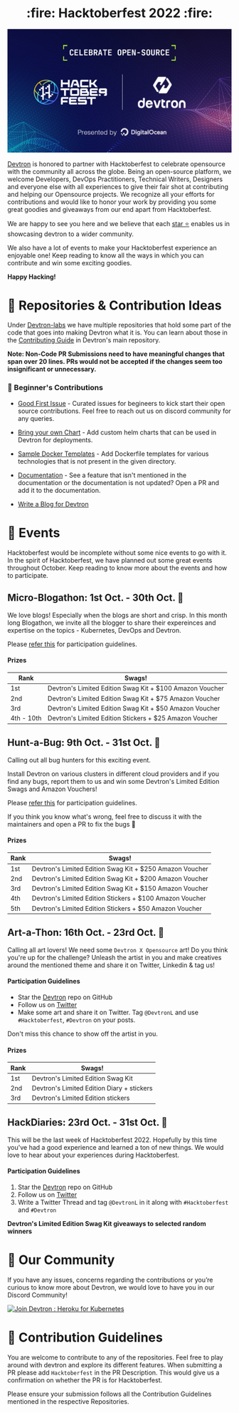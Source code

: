 
<h1 align='center'> :fire: Hacktoberfest 2022 :fire:</h1>

![hacktoberfest-2022](./assets/hacktoberfest.jpg)

[Devtron](https://github.com/devtron-labs/devtron) is honored to partner with Hacktoberfest to celebrate opensource with the community all across the globe. Being an open-source platform, we welcome Developers, DevOps Practitioners, Technical Writers, Designers and everyone else with all experiences to give their fair shot at contributing and helping our Opensource projects. We recognize all your efforts for contributions and would like to honor your work by providing you some great goodies and giveaways from our end apart from Hacktoberfest.

We are happy to see you here and we believe that each [star ⭐️](https://github.com/devtron-labs/devtron) enables us in showcasing devtron to a wider community.

We also have a lot of events to make your Hacktoberfest experience an enjoyable one! Keep reading to know all the ways in which you can contribute and win some exciting goodies.

**Happy Hacking!**

# :wrench: Repositories & Contribution Ideas

Under [Devtron-labs](https://github.com/devtron-labs) we have multiple repositories that hold some part of the code that goes into making Devtron what it is. You can learn about those in the [Contributing Guide](https://github.com/devtron-labs/devtron/blob/main/CONTRIBUTING.md) in Devtron's main repository.

**Note: Non-Code PR Submissions need to have meaningful changes that span over 20 lines. PRs would not be accepted if the changes seem too insignificant or unnecessary.**

### :hammer: Beginner's Contributions

* [Good First Issue](https://github.com/devtron-labs/devtron/issues?q=is%3Aopen+is%3Aissue+label%3A%22good+first+issue%22) - Curated issues for begineers to kick start their open source contributions. Feel free to reach out us on discord community for any queries.

* [Bring your own Chart](https://github.com/devtron-labs/devtron/tree/main/contrib-chart) - Add custom helm charts that can be used in Devtron for deployments.

* [Sample Docker Templates](https://github.com/devtron-labs/devtron/tree/main/sample-docker-templates) - Add Dockerfile templates for various technologies that is not present in the given directory.

* [Documentation](https://docs.devtron.ai/) - See a feature that isn't mentioned in the documentation or the documentation is not updated? Open a PR and add it to the documentation.

* [Write a Blog for Devtron](Docs/blog-contributions.md)

# :rotating_light:  Events

Hacktoberfest would be incomplete without some nice events to go with it. In the spirit of Hacktoberfest, we have planned out some great events throughout October. Keep reading to know more about the events and how to participate.

## Micro-Blogathon: 1st Oct. - 30th Oct. 📝

We love blogs! Especially when the blogs are short and crisp. In this month long Blogathon, we invite all the blogger to share their expereinces and expertise on the topics - Kubernetes, DevOps and Devtron. <br>

Please [refer this](Docs/blogathon-rules.md) for participation guidelines.

#### Prizes

| Rank | Swags! |
| ------------- | ------------- |
| 1st  | Devtron's Limited Edition Swag Kit + $100 Amazon Voucher |
| 2nd | Devtron's Limited Edition Swag Kit + $75 Amazon Voucher |
| 3rd | Devtron's Limited Edition Swag Kit + $50 Amazon Voucher |
| 4th - 10th | Devtron's Limited Edition Stickers + $25 Amazon Voucher |

## Hunt-a-Bug: 9th Oct. - 31st Oct. 🐞

Calling out all bug hunters for this exciting event.

Install Devtron on various clusters in different cloud providers and if you find any bugs, report them to us and win some Devtron's Limited Edition Swags and Amazon Vouchers!

Please [refer this](Docs/hunt-a-bug-rules.md) for participation guidelines.

If you think you know what's wrong, feel free to discuss it with the maintainers and open a PR to fix the bugs :wrench:

#### Prizes

| Rank | Swags! |
| ------------- | ------------- |
| 1st | Devtron's Limited Edition Swag Kit + $250 Amazon Voucher |
| 2nd | Devtron's Limited Edition Swag Kit + $200 Amazon Voucher |
| 3rd | Devtron's Limited Edition Swag Kit + $150 Amazon Voucher |
| 4th | Devtron's Limited Edition Stickers + $100 Amazon Voucher |
| 5th | Devtron's Limited Edition Stickers + $50 Amazon Voucher |

## Art-a-Thon: 16th Oct. - 23rd Oct. 🎨

Calling all art lovers! We need some `Devtron X Opensource` art! Do you think you're up for the challenge?
Unleash the artist in you and make creatives around the mentioned theme and share it on Twitter, Linkedin & tag us!

#### Participation Guidelines

- Star the [Devtron](https://github.com/devtron-labs/devtron) repo on GitHub
- Follow us on [Twitter](https://twitter.com/DevtronL)
- Make some art and share it on Twitter. Tag `@DevtronL` and use `#Hacktoberfest`, `#Devtron` on your posts.
  
Don't miss this chance to show off the artist in you.

#### Prizes

| Rank | Swags! |
| ------------- | ------------- |
| 1st | Devtron's Limited Edition Swag Kit |
| 2nd | Devtron's Limited Edition Diary + stickers |
| 3rd | Devtron's Limited Edition stickers |

## HackDiaries: 23rd Oct. - 31st Oct. 🧵

This will be the last week of Hacktoberfest 2022. Hopefully by this time you've had a good experience and learned a ton of new things.
We would love to hear about your experiences during Hacktoberfest.

#### Participation Guidelines

1. Star the [Devtron](https://github.com/devtron-labs/devtron) repo on GitHub
2. Follow us on [Twitter](https://twitter.com/DevtronL)
3. Write a Twitter Thread and tag `@DevtronL` in it along with `#Hacktoberfest` and `#Devtron`

**Devtron's Limited Edition Swag Kit giveaways to selected random winners**

# :busts_in_silhouette: Our Community

If you have any issues, concerns regarding the contributions or you’re curious to know more about Devtron, we would love to have you in our Discord Community!

<p>
    <a href="https://discord.gg/jsRG5qx2gp">
    <img
    src="https://invidget.switchblade.xyz/jsRG5qx2gp"
    alt="Join Devtron : Heroku for Kubernetes"
    >
    </a>
</p>

# :book: Contribution Guidelines

You are welcome to contribute to any of the repositories. Feel free to play around with devtron and explore its different features. When submitting a PR please add `Hacktoberfest` in the PR Description. This would give us a confirmation on whether the PR is for Hacktoberfest.

Please ensure your submission follows all the Contribution Guidelines mentioned in the respective Repositories.
